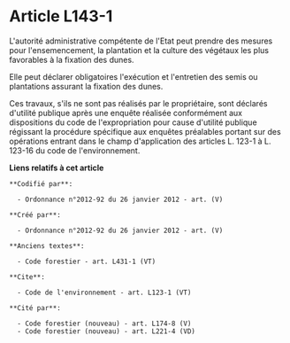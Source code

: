 # Article L143-1

L'autorité administrative compétente de l'Etat peut prendre des mesures pour l'ensemencement, la plantation et la culture des
végétaux les plus favorables à la fixation des dunes.

Elle peut déclarer obligatoires l'exécution et l'entretien des semis ou plantations assurant la fixation des dunes.

Ces travaux, s'ils ne sont pas réalisés par le propriétaire, sont déclarés d'utilité publique après une enquête réalisée
conformément aux dispositions du code de l'expropriation pour cause d'utilité publique régissant la procédure spécifique aux
enquêtes préalables portant sur des opérations entrant dans le champ d'application des articles L. 123-1 à L. 123-16 du code
de l'environnement.

**Liens relatifs à cet article**

	**Codifié par**:

	  - Ordonnance n°2012-92 du 26 janvier 2012 - art. (V)

	**Créé par**:

	  - Ordonnance n°2012-92 du 26 janvier 2012 - art. (V)

	**Anciens textes**:

	  - Code forestier - art. L431-1 (VT)

	**Cite**:

	  - Code de l'environnement - art. L123-1 (VT)

	**Cité par**:

	  - Code forestier (nouveau) - art. L174-8 (V)
	  - Code forestier (nouveau) - art. L221-4 (VD)
